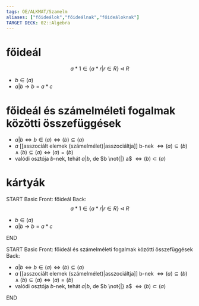 ```yaml
---
tags: OE/ALKMAT/Szamelm 
aliases: ["főideálok","főideálnak","főideáloknak"]
TARGET DECK: 02::Algebra
---
```


# főideál
$$a*1 \in \{ a*r | r \in R \} \triangleleft R $$
- $b \in (a)$
- $a|b$ -> $b=a*c$


# főideál és számelméleti fogalmak közötti összefüggések
- $a|b \Leftrightarrow b \in (a) \Leftrightarrow (b) \subseteq (a)$
- $a$ [[asszociált elemek (számelmélet)|asszociáltja]] b-nek $\Leftrightarrow (a) \subseteq (b) \land (b) \subseteq (a) \Leftrightarrow (a) = (b)$
- valódi osztója $b$-nek, tehát $a|b$, de $b \not{|} a$ $\Leftrightarrow (b) \subset (a)$

# kártyák
START
Basic
Front:
főideál
Back:
$$a*1 \in \{ a*r | r \in R \} \triangleleft R $$
- $b \in (a)$
- $a|b$ -> $b=a*c$
<!--ID: 1687797041506-->
END

START
Basic
Front:
főideál és számelméleti fogalmak közötti összefüggések
Back:
- $a|b \Leftrightarrow b \in (a) \Leftrightarrow (b) \subseteq (a)$
- $a$ [[asszociált elemek (számelmélet)|asszociáltja]] b-nek $\Leftrightarrow (a) \subseteq (b) \land (b) \subseteq (a) \Leftrightarrow (a) = (b)$
- valódi osztója $b$-nek, tehát $a|b$, de $b \not{|} a$ $\Leftrightarrow (b) \subset (a)$
<!--ID: 1687797041512-->
END
